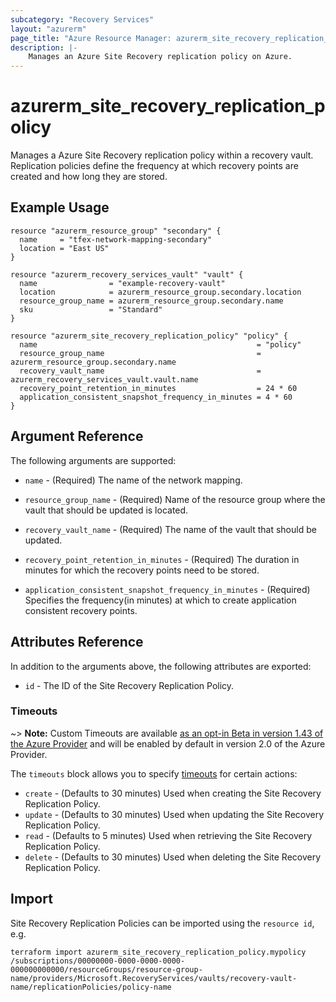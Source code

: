 ```yaml
---
subcategory: "Recovery Services"
layout: "azurerm"
page_title: "Azure Resource Manager: azurerm_site_recovery_replication_policy"
description: |-
    Manages an Azure Site Recovery replication policy on Azure.
---
```


# azurerm_site_recovery_replication_policy

Manages a Azure Site Recovery replication policy within a recovery vault. Replication policies define the frequency at which recovery points are created and how long they are stored.

## Example Usage

```hcl
resource "azurerm_resource_group" "secondary" {
  name     = "tfex-network-mapping-secondary"
  location = "East US"
}

resource "azurerm_recovery_services_vault" "vault" {
  name                = "example-recovery-vault"
  location            = azurerm_resource_group.secondary.location
  resource_group_name = azurerm_resource_group.secondary.name
  sku                 = "Standard"
}

resource "azurerm_site_recovery_replication_policy" "policy" {
  name                                                 = "policy"
  resource_group_name                                  = azurerm_resource_group.secondary.name
  recovery_vault_name                                  = azurerm_recovery_services_vault.vault.name
  recovery_point_retention_in_minutes                  = 24 * 60
  application_consistent_snapshot_frequency_in_minutes = 4 * 60
}
```

## Argument Reference

The following arguments are supported:

* `name` - (Required) The name of the network mapping.

* `resource_group_name` - (Required) Name of the resource group where the vault that should be updated is located.

* `recovery_vault_name` - (Required) The name of the vault that should be updated.

* `recovery_point_retention_in_minutes` - (Required) The duration in minutes for which the recovery points need to be stored.

* `application_consistent_snapshot_frequency_in_minutes` - (Required) Specifies the frequency(in minutes) at which to create application consistent recovery points.

## Attributes Reference

In addition to the arguments above, the following attributes are exported:

* `id` - The ID of the Site Recovery Replication Policy.

### Timeouts

~> **Note:** Custom Timeouts are available [as an opt-in Beta in version 1.43 of the Azure Provider](/docs/providers/azurerm/guides/2.0-beta.html) and will be enabled by default in version 2.0 of the Azure Provider.

The `timeouts` block allows you to specify [timeouts](https://www.terraform.io/docs/configuration/resources.html#timeouts) for certain actions:

* `create` - (Defaults to 30 minutes) Used when creating the Site Recovery Replication Policy.
* `update` - (Defaults to 30 minutes) Used when updating the Site Recovery Replication Policy.
* `read` - (Defaults to 5 minutes) Used when retrieving the Site Recovery Replication Policy.
* `delete` - (Defaults to 30 minutes) Used when deleting the Site Recovery Replication Policy.

## Import

Site Recovery Replication Policies can be imported using the `resource id`, e.g.

```shell
terraform import azurerm_site_recovery_replication_policy.mypolicy /subscriptions/00000000-0000-0000-0000-000000000000/resourceGroups/resource-group-name/providers/Microsoft.RecoveryServices/vaults/recovery-vault-name/replicationPolicies/policy-name
```
